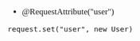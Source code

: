 <span  style="font-family: Simsun,serif; font-size: 17px; ">

- @RequestAttribute("user")
~~~
request.set("user", new User)
~~~

</span>